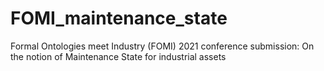 # FOMI_maintenance_state
Formal Ontologies meet Industry (FOMI) 2021 conference submission: On the notion of Maintenance State for industrial assets

